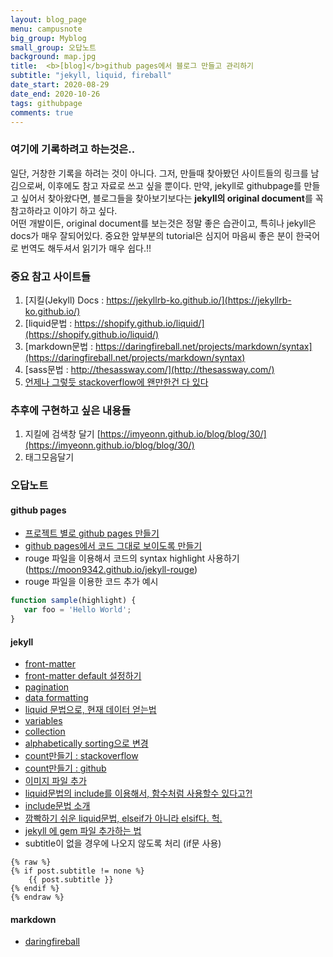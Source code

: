 ```yaml
---
layout: blog_page
menu: campusnote
big_group: Myblog
small_group: 오답노트
background: map.jpg
title:  <b>[blog]</b>github pages에서 블로그 만들고 관리하기
subtitle: "jekyll, liquid, fireball"
date_start: 2020-08-29
date_end: 2020-10-26
tags: githubpage
comments: true
---
```


### 여기에 기록하려고 하는것은..

일단, 거창한 기록을 하려는 것이 아니다. 그저, 만들때 찾아봤던 사이트들의 링크를 남김으로써, 이후에도 참고 자료로 쓰고 싶을 뿐이다.
만약, jekyll로 githubpage를 만들고 싶어서 찾아왔다면, 블로그들을 찾아보기보다는 **jekyll의 original document**를 꼭 참고하라고 이야기 하고 싶다.   
어떤 개발이든, original document를 보는것은 정말 좋은 습관이고, 특히나 jekyll은 docs가 매우 잘되어있다. 중요한 앞부분의 tutorial은 심지어 마음씨 좋은 분이 한국어로 번역도 해두셔서 읽기가 매우 쉽다.!!


### 중요 참고 사이트들
1. [지킬(Jekyll) Docs : https://jekyllrb-ko.github.io/](https://jekyllrb-ko.github.io/)
2. [liquid문법 : https://shopify.github.io/liquid/](https://shopify.github.io/liquid/)
3. [markdown문법 : https://daringfireball.net/projects/markdown/syntax](https://daringfireball.net/projects/markdown/syntax)
4. [sass문법 : http://thesassway.com/](http://thesassway.com/)
5. [언제나 그렇듯 stackoverflow에 왠만한건 다 있다](https://stackoverflow.com/)


### 추후에 구현하고 싶은 내용들
1. 지킬에 검색창 달기 [https://imyeonn.github.io/blog/blog/30/](https://imyeonn.github.io/blog/blog/30/)
2. 태그모음달기


### 오답노트

#### github pages
- [프로젝트 별로 github pages 만들기](https://dreamgonfly.github.io/blog/jekyll-remote-theme/)
- [github pages에서 코드 그대로 보이도록 만들기](https://hhj6212.github.io/blog/2020/08/22/Jekyll%EC%97%90%EC%84%9C-%EC%BD%94%EB%93%9C%EB%B8%94%EB%A1%9D-%ED%95%98%EC%9D%B4%EB%9D%BC%EC%9D%B4%ED%8A%B8%ED%95%98%EA%B8%B0.html)
- rouge 파일을 이용해서 코드의 syntax highlight 사용하기(https://moon9342.github.io/jekyll-rouge)
- rouge 파일을 이용한 코드 추가 예시
~~~javascript
function sample(highlight) {
   var foo = 'Hello World';
}
~~~

#### jekyll
- [front-matter](https://jekyllrb.com/docs/configuration/front-matter-defaults/)
- [front-matter default 설정하기](https://jekyllrb.com/docs/configuration/front-matter-defaults/)
- [pagination](https://jekyllrb.com/docs/pagination/)
- [data formatting](http://alanwsmith.com/jekyll-liquid-date-formatting-examples)
- [liquid 문법으로, 현재 데이터 얻는법](https://stackoverflow.com/questions/12464656/get-todays-date-in-jekyll-with-liquid-markup)
- [variables](https://jekyllrb.com/docs/variables/)
- [collection](https://jekyllrb.com/docs/step-by-step/09-collections/)
- [alphabetically sorting으로 변경](https://stackoverflow.com/questions/8991995/using-liquid-to-sort-posts-alphabetically)
- [count만들기 : stackoverflow](https://stackoverflow.com/questions/48046411/how-to-increment-the-counter-inside-a-liquid-for-loop)
- [count만들기 : github](https://gist.github.com/Phlow/1f27dfafdf2bbcc5c48e)
- [이미지 파일 추가](https://jekyllrb.com/docs/static-files/)
- [liquid문법의 include를 이용해서, 함수처럼 사용할수 있다고?!](http://hamishwillee.github.io/2014/11/13/jekyll-includes-are-functions/)
- [include문법 소개](https://jekyllrb.com/docs/includes/)
- [깜빡하기 쉬운 liquid문법, elseif가 아니라 elsif다. 헉.](https://stackoverflow.com/questions/12423658/how-do-i-chain-if-statements-in-jekyll)
- [jekyll 에 gem 파일 추가하는 법](https://jekyllrb.com/docs/plugins/installation/)
- subtitle이 없을 경우에 나오지 않도록 처리 (if문 사용)
<pre class="highlight"><code>{% raw %}
{% if post.subtitle != none %}
	{{ post.subtitle }}
{% endif %} 
{% endraw %}</code></pre>



#### markdown
- [daringfireball](https://daringfireball.net/projects/markdown/basics)



